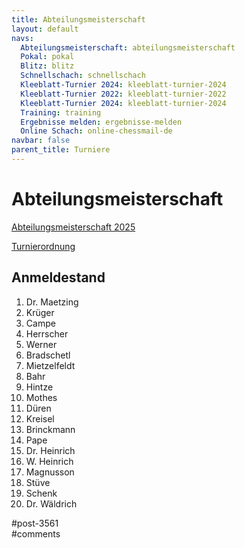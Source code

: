 ```yaml
---
title: Abteilungsmeisterschaft 
layout: default
navs:
  Abteilungsmeisterschaft: abteilungsmeisterschaft
  Pokal: pokal
  Blitz: blitz
  Schnellschach: schnellschach
  Kleeblatt-Turnier 2024: kleeblatt-turnier-2024
  Kleeblatt-Turnier 2022: kleeblatt-turnier-2022
  Kleeblatt-Turnier 2024: kleeblatt-turnier-2024
  Training: training
  Ergebnisse melden: ergebnisse-melden
  Online Schach: online-chessmail-de
navbar: false
parent_title: Turniere
---
```

<div class="post-3561 page type-page status-publish hentry" id="post-3561">
<h1 class="entry-title">Abteilungsmeisterschaft</h1>
<div class="entry-content">
<p><a href="https://www.narva-schach.de/wordpress/wp-content/uploads/2024/12/Abteilungsmeisterschaft-2025.pdf">Abteilungsmeisterschaft 2025</a></p>
<p><a href="http://www.narva-schach.de/wordpress/wp-content/uploads/2020/01/Turnierordnung.pdf">Turnierordnung</a></p>
<h2>Anmeldestand</h2>
<ol>
<li>Dr. Maetzing</li>
<li>Krüger</li>
<li>Campe</li>
<li>Herrscher</li>
<li>Werner</li>
<li>Bradschetl</li>
<li>Mietzelfeldt</li>
<li>Bahr</li>
<li>Hintze</li>
<li>Mothes</li>
<li>Düren</li>
<li>Kreisel</li>
<li>Brinckmann</li>
<li>Pape</li>
<li>Dr. Heinrich</li>
<li>W. Heinrich</li>
<li>Magnusson</li>
<li>Stüve</li>
<li>Schenk</li>
<li>Dr. Wäldrich</li>
</ol>
<p><script>/*<!--*/ jQuery('th:contains("Teilnehmer")').attr("data-hide","none"); jQuery('th:contains("Ergebnis")').attr("data-hide","none"); jQuery('th:contains("Tisch")').attr("data-hide","tablet,phone"); jQuery('th:contains("TNr")').attr("data-hide","tablet,phone"); jQuery('th:contains("Tite")').attr("data-hide","tablet,phone"); jQuery('th:contains("Punkte")').attr("data-hide","tablet,phone"); //--></script></p>
</div><!-- .entry-content -->
</div> #post-3561 
<div id="comments">
</div> #comments 
